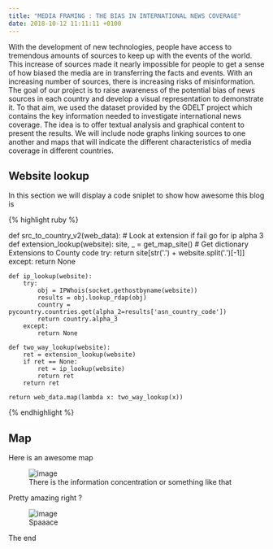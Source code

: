 ```yaml
---
title: "MEDIA FRAMING : THE BIAS IN INTERNATIONAL NEWS COVERAGE"
date: 2018-10-12 11:11:11 +0100
---
```


With the development of new technologies, people have access to tremendous amounts of sources to keep up with the events of the world. This increase of sources made it nearly impossible for people to get a sense of how biased the media are in transferring the facts and events. With an increasing number of sources, there is increasing risks of misinformation. The goal of our project is to raise awareness of the potential bias of news sources in each country and develop a visual representation to demonstrate it. To that aim, we used the dataset provided by the GDELT project which contains the key information needed to investigate international news coverage. The idea is to offer textual analysis and graphical content to present the results. We will include node graphs linking sources to one another and maps that will indicate the different characteristics of media coverage in different countries.


## Website lookup


In this section we will display a code sniplet to show how awesome this blog is

{% highlight ruby %}

def src_to_country_v2(web_data): # Look at extension if fail go for ip alpha 3 
    def extension_lookup(website):
        site, _ = get_map_site() # Get dictionary Extensions to County code
        try:
            return site[str('.') + website.split('.')[-1]]
        except:
            return None
        
    def ip_lookup(website):
        try:
            obj = IPWhois(socket.gethostbyname(website))
            results = obj.lookup_rdap(obj)
            country = pycountry.countries.get(alpha_2=results['asn_country_code'])
            return country.alpha_3
        except:
            return None
        
    def two_way_lookup(website):
        ret = extension_lookup(website)
        if ret == None:
            ret = ip_lookup(website)
            return ret
        return ret
        
    return web_data.map(lambda x: two_way_lookup(x))

{% endhighlight %}

## Map

Here is an awesome map

<figure>
	<img src="{{ site.baseurl }}/assets/plot_03.png" alt="image">
	<figcaption>
		There is the information concentration or something like that
	</figcaption>
</figure>

Pretty amazing right ?

<figure>
	<img src="{{ site.baseurl }}/assets/plot_04.png" alt="image">
	<figcaption>
		Spaaace
	</figcaption>
</figure>

The end
